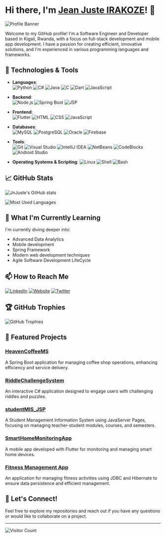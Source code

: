 # Hi there, I'm [Jean Juste IRAKOZE](https://jjirakoze.netlify.app)! 👋

![Profile Banner](https://example.com/black-bear-image.png) <!-- Replace with a real image URL of a black bear -->

Welcome to my GitHub profile! I'm a Software Engineer and Developer based in Kigali, Rwanda, with a focus on full-stack development and mobile app development. I have a passion for creating efficient, innovative solutions, and I'm experienced in various programming languages and frameworks.

## 🔧 Technologies & Tools

- **Languages**:  
  ![Python](https://img.shields.io/badge/-Python-3776AB?logo=Python&logoColor=white&style=flat-square)
  ![C#](https://img.shields.io/badge/-C%23-239120?logo=csharp&logoColor=white&style=flat-square)
  ![Java](https://img.shields.io/badge/-Java-007396?logo=Java&logoColor=white&style=flat-square)
  ![C](https://img.shields.io/badge/-C-A8B9CC?logo=c&logoColor=white&style=flat-square)
  ![Dart](https://img.shields.io/badge/-Dart-0175C2?logo=dart&logoColor=white&style=flat-square)
  ![JavaScript](https://img.shields.io/badge/-JavaScript-F7DF1E?logo=JavaScript&logoColor=black&style=flat-square)

- **Backend**:  
  ![Node.js](https://img.shields.io/badge/-Node.js-339933?logo=Node.js&logoColor=white&style=flat-square)
  ![Spring Boot](https://img.shields.io/badge/-Spring%20Boot-6DB33F?logo=spring-boot&logoColor=white&style=flat-square)
  ![JSP](https://img.shields.io/badge/-JSP-007396?logo=java&logoColor=white&style=flat-square)

- **Frontend**:  
  ![Flutter](https://img.shields.io/badge/-Flutter-02569B?logo=flutter&logoColor=white&style=flat-square)
  ![HTML](https://img.shields.io/badge/-HTML-E34F26?logo=HTML5&logoColor=white&style=flat-square)
  ![CSS](https://img.shields.io/badge/-CSS-1572B6?logo=CSS3&logoColor=white&style=flat-square)
  ![JavaScript](https://img.shields.io/badge/-JavaScript-F7DF1E?logo=JavaScript&logoColor=black&style=flat-square)

- **Databases**:  
  ![MySQL](https://img.shields.io/badge/-MySQL-4479A1?logo=mysql&logoColor=white&style=flat-square)
  ![PostgreSQL](https://img.shields.io/badge/-PostgreSQL-336791?logo=postgresql&logoColor=white&style=flat-square)
  ![Oracle](https://img.shields.io/badge/-Oracle%20XE-F80000?logo=oracle&logoColor=white&style=flat-square)
  ![Firebase](https://img.shields.io/badge/-Firebase-FFCA28?logo=firebase&logoColor=black&style=flat-square)

- **Tools**:  
  ![Git](https://img.shields.io/badge/-Git-F05032?logo=git&logoColor=white&style=flat-square)
  ![Visual Studio](https://img.shields.io/badge/-Visual%20Studio-5C2D91?logo=visual-studio&logoColor=white&style=flat-square)
  ![IntelliJ IDEA](https://img.shields.io/badge/-IntelliJ%20IDEA-000000?logo=intellij-idea&logoColor=white&style=flat-square)
  ![NetBeans](https://img.shields.io/badge/-NetBeans-1B6AC6?logo=apache-netbeans-ide&logoColor=white&style=flat-square)
  ![CodeBlocks](https://img.shields.io/badge/-Code::Blocks-000000?logo=codeblocks&logoColor=white&style=flat-square)
  ![Android Studio](https://img.shields.io/badge/-Android%20Studio-3DDC84?logo=android-studio&logoColor=white&style=flat-square)

- **Operating Systems & Scripting**:
  ![Linux](https://img.shields.io/badge/-Linux-FCC624?logo=linux&logoColor=black&style=flat-square)
  ![Shell](https://img.shields.io/badge/-Shell_Scripting-4EAA25?logo=gnu-bash&logoColor=white&style=flat-square)
  ![Bash](https://img.shields.io/badge/-Bash-4EAA25?logo=gnu-bash&logoColor=white&style=flat-square)

## 📈 GitHub Stats

![JnJuste's GitHub stats](https://github-readme-stats.vercel.app/api?username=JnJuste&show_icons=true&theme=radical)

![Most Used Languages](https://github-readme-stats.vercel.app/api/top-langs/?username=JnJuste&layout=compact&theme=radical)

## 🌱 What I'm Currently Learning

I'm currently diving deeper into:

- Advanced Data Analytics
- Mobile development
- Spring Framework
- Modern web development techniques
- Agile Software Development LifeCycle

## 📫 How to Reach Me

[![LinkedIn](https://img.shields.io/badge/-LinkedIn-0077B5?logo=linkedin&logoColor=white&style=flat-square)](https://www.linkedin.com/in/jn-juste-irakoze)
[![Website](https://img.shields.io/badge/-Website-000000?logo=About.me&logoColor=white&style=flat-square)](https://jjirakoze.netlify.app)
[![Twitter](https://img.shields.io/badge/-Twitter-1DA1F2?logo=twitter&logoColor=white&style=flat-square)](https://twitter.com/jnjuste07)

## 🏆 GitHub Trophies

![GitHub Trophies](https://github-profile-trophy.vercel.app/?username=JnJuste&theme=dracula&no-bg=true&no-frame=true)

## 🚀 Featured Projects

### [HeavenCoffeeMS](https://github.com/JnJuste/HeavenCoffeeMS)
A Spring Boot application for managing coffee shop operations, enhancing efficiency and service delivery.

### [RiddleChallengeSystem](https://github.com/JnJuste/RiddleChallengeSystem)
An interactive C# application designed to engage users with challenging riddles and puzzles.

### [studentMIS_JSP](https://github.com/JnJuste/studentMIS_JSP)
A Student Management Information System using JavaServer Pages, focusing on managing teacher-student modules, courses, and semesters.

### [SmartHomeMonitoringApp](https://github.com/JnJuste/SmartHomeMonitoringApp)
A mobile app developed with Flutter for monitoring and managing smart home devices.

### [Fitness Management App](https://github.com/JnJuste/FitnessManagementApp)
An application for managing fitness activities using JDBC and Hibernate to ensure data persistence and efficient management.

## 🤝 Let's Connect!

Feel free to explore my repositories and reach out if you have any questions or would like to collaborate on a project.

---

![Visitor Count](https://visitor-badge.laobi.icu/badge?page_id=JnJuste.JnJuste)
